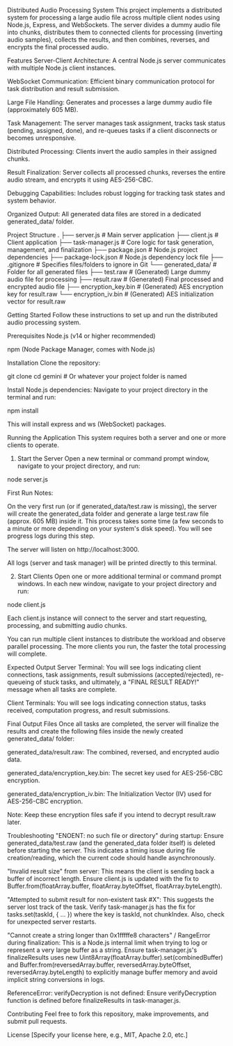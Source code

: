 Distributed Audio Processing System
This project implements a distributed system for processing a large audio file across multiple client nodes using Node.js, Express, and WebSockets. The server divides a dummy audio file into chunks, distributes them to connected clients for processing (inverting audio samples), collects the results, and then combines, reverses, and encrypts the final processed audio.

Features
Server-Client Architecture: A central Node.js server communicates with multiple Node.js client instances.

WebSocket Communication: Efficient binary communication protocol for task distribution and result submission.

Large File Handling: Generates and processes a large dummy audio file (approximately 605 MB).

Task Management: The server manages task assignment, tracks task status (pending, assigned, done), and re-queues tasks if a client disconnects or becomes unresponsive.

Distributed Processing: Clients invert the audio samples in their assigned chunks.

Result Finalization: Server collects all processed chunks, reverses the entire audio stream, and encrypts it using AES-256-CBC.

Debugging Capabilities: Includes robust logging for tracking task states and system behavior.

Organized Output: All generated data files are stored in a dedicated generated_data/ folder.

Project Structure
.
├── server.js # Main server application
├── client.js # Client application
├── task-manager.js # Core logic for task generation, management, and finalization
├── package.json # Node.js project dependencies
├── package-lock.json # Node.js dependency lock file
├── .gitignore # Specifies files/folders to ignore in Git
└── generated_data/ # Folder for all generated files
├── test.raw # (Generated) Large dummy audio file for processing
├── result.raw # (Generated) Final processed and encrypted audio file
├── encryption_key.bin # (Generated) AES encryption key for result.raw
└── encryption_iv.bin # (Generated) AES initialization vector for result.raw

Getting Started
Follow these instructions to set up and run the distributed audio processing system.

Prerequisites
Node.js (v14 or higher recommended)

npm (Node Package Manager, comes with Node.js)

Installation
Clone the repository:

git clone <your-repository-url>
cd gemini # Or whatever your project folder is named

Install Node.js dependencies:
Navigate to your project directory in the terminal and run:

npm install

This will install express and ws (WebSocket) packages.

Running the Application
This system requires both a server and one or more clients to operate.

1. Start the Server
   Open a new terminal or command prompt window, navigate to your project directory, and run:

node server.js

First Run Notes:

On the very first run (or if generated_data/test.raw is missing), the server will create the generated_data folder and generate a large test.raw file (approx. 605 MB) inside it. This process takes some time (a few seconds to a minute or more depending on your system's disk speed). You will see progress logs during this step.

The server will listen on http://localhost:3000.

All logs (server and task manager) will be printed directly to this terminal.

2. Start Clients
   Open one or more additional terminal or command prompt windows. In each new window, navigate to your project directory and run:

node client.js

Each client.js instance will connect to the server and start requesting, processing, and submitting audio chunks.

You can run multiple client instances to distribute the workload and observe parallel processing. The more clients you run, the faster the total processing will complete.

Expected Output
Server Terminal: You will see logs indicating client connections, task assignments, result submissions (accepted/rejected), re-queueing of stuck tasks, and ultimately, a "FINAL RESULT READY!" message when all tasks are complete.

Client Terminals: You will see logs indicating connection status, tasks received, computation progress, and result submissions.

Final Output Files
Once all tasks are completed, the server will finalize the results and create the following files inside the newly created generated_data/ folder:

generated_data/result.raw: The combined, reversed, and encrypted audio data.

generated_data/encryption_key.bin: The secret key used for AES-256-CBC encryption.

generated_data/encryption_iv.bin: The Initialization Vector (IV) used for AES-256-CBC encryption.

Note: Keep these encryption files safe if you intend to decrypt result.raw later.

Troubleshooting
"ENOENT: no such file or directory" during startup: Ensure generated_data/test.raw (and the generated_data folder itself) is deleted before starting the server. This indicates a timing issue during file creation/reading, which the current code should handle asynchronously.

"Invalid result size" from server: This means the client is sending back a buffer of incorrect length. Ensure client.js is updated with the fix to Buffer.from(floatArray.buffer, floatArray.byteOffset, floatArray.byteLength).

"Attempted to submit result for non-existent task #X": This suggests the server lost track of the task. Verify task-manager.js has the fix for tasks.set(taskId, { ... }) where the key is taskId, not chunkIndex. Also, check for unexpected server restarts.

"Cannot create a string longer than 0x1fffffe8 characters" / RangeError during finalization: This is a Node.js internal limit when trying to log or represent a very large buffer as a string. Ensure task-manager.js's finalizeResults uses new Uint8Array(floatArray.buffer).set(combinedBuffer) and Buffer.from(reversedArray.buffer, reversedArray.byteOffset, reversedArray.byteLength) to explicitly manage buffer memory and avoid implicit string conversions in logs.

ReferenceError: verifyDecryption is not defined: Ensure verifyDecryption function is defined before finalizeResults in task-manager.js.

Contributing
Feel free to fork this repository, make improvements, and submit pull requests.

License
[Specify your license here, e.g., MIT, Apache 2.0, etc.]
